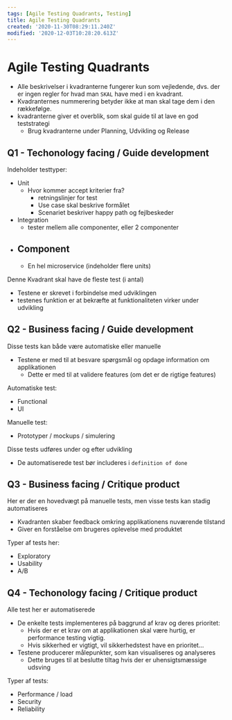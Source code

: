 ```yaml
---
tags: [Agile Testing Quadrants, Testing]
title: Agile Testing Quadrants
created: '2020-11-30T08:29:11.240Z'
modified: '2020-12-03T10:28:20.613Z'
---
```


# Agile Testing Quadrants
- Alle beskrivelser i kvadranterne fungerer kun som vejledende, dvs. der er ingen regler for hvad man `SKAL` have med i en kvadrant.
- Kvadranternes nummerering betyder ikke at man skal tage dem i den rækkefølge.
- kvadranterne giver et overblik, som skal guide til at lave en god teststrategi
  - Brug kvadranterne under Planning, Udvikling og Release

## Q1 - Techonology facing / Guide development
Indeholder testtyper:
- Unit
  - Hvor kommer accept kriterier fra?
    - retningslinjer for test
    - Use case skal beskrive formålet
    - Scenariet beskriver happy path og fejlbeskeder
- Integration
  - tester mellem alle componenter, eller 2 componenter
- Component
  - 
  - En hel microservice (indeholder flere units)

Denne Kvadrant skal have de fleste test (i antal)
- Testene er skrevet i forbindelse med udviklingen
- testenes funktion er at bekræfte at funktionaliteten virker under udvikling

## Q2 - Business facing / Guide development
Disse tests kan både være automatiske eller manuelle
- Testene er med til at besvare spørgsmål og opdage information om applikationen
  - Dette er med til at validere features (om det er de rigtige features)


Automatiske test:
- Functional
- UI

Manuelle test:
- Prototyper / mockups / simulering

Disse tests udføres under og efter udvikling
- De automatiserede test bør includeres i `definition of done`

## Q3 - Business facing / Critique product
Her er der en hovedvægt på manuelle tests, men visse tests kan stadig automatiseres
- Kvadranten skaber feedback omkring applikationens nuværende tilstand
- Giver en forståelse om brugeres oplevelse med produktet

Typer af tests her:
- Exploratory
- Usability
- A/B

## Q4 - Techonology facing / Critique product
Alle test her er automatiserede
- De enkelte tests implementeres på baggrund af krav og deres prioritet:
  - Hvis der er et krav om at applikationen skal være hurtig, er performance testing vigtig.
  - Hvis sikkerhed er vigtigt, vil sikkerhedstest have en prioritet...
- Testene producerer målepunkter, som kan visualiseres og analyseres 
  - Dette bruges til at beslutte tiltag hvis der er uhensigtsmæssige udsving

Typer af tests:
- Performance / load
- Security
- Reliability
